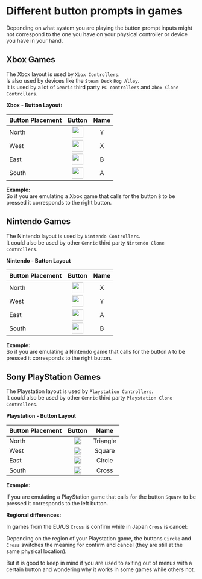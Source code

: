 # Different button prompts in games

Depending on what system you are playing the button prompt inputs might not correspond to the one you have on your physical controller or device you have in your hand.

## Xbox Games
The Xbox layout is used by `Xbox Controllers`.<br>
Is also used by devices like the `Steam Deck` `Rog Alley`.<br>
It is used by a lot of  `Genric` third party `PC controllers` and `Xbox Clone Controllers`.

**Xbox - Button Layout:**<br>

| Button Placement  | Button |Name |
| :---              | :---:  |:---: |
| North             |  <img src="../../../wiki_icons/binding_icons/RD-button-y.png" width="30">   |Y |
| West              |  <img src="../../../wiki_icons/binding_icons/RD-button-x.png" width="30">    |X |
| East              |  <img src="../../../wiki_icons/binding_icons/RD-button-b.png" width="30">  |B |
| South             |  <img src="../../../wiki_icons/binding_icons/RD-button-a.png" width="30">   |A |


**Example:**<br>
So if you are emulating a Xbox game that calls for the button `B` to be pressed it corresponds to the right button.

## Nintendo Games
The Nintendo layout is used by `Nintendo Controllers`.<br>
It  could also be used by other `Genric` third party `Nintendo Clone Controllers`.

**Nintendo - Button Layout**<br>

| Button Placement  | Button |Name |
| :---              | :---:  |:---: |
| North             |  <img src="../../../wiki_icons/binding_icons/RD-button-x.png" width="30">   |X |
| West              |  <img src="../../../wiki_icons/binding_icons/RD-button-y.png" width="30">   |Y |
| East              |  <img src="../../../wiki_icons/binding_icons/RD-button-a.png" width="30">   |A |
| South             |  <img src="../../../wiki_icons/binding_icons/RD-button-b.png" width="30">   |B |


**Example:**<br>
So if you are emulating a Nintendo game that calls for the button `A` to be pressed it corresponds to the right button.

## Sony PlayStation Games
The Playstation layout is used by `Playstation Controllers`. <br>
It could also be used by other `Genric` third party `Playstation Clone Controllers`.

**Playstation - Button Layout**<br>

| Button Placement  | Button      | Name |
| :---              | :---:       |:---: |
| North             |  <img src="../../../wiki_icons/playstation/playstation-triangle.png" width="20"> |Triangle |
| West              |  <img src="../../../wiki_icons/playstation/playstation-square.png" width="20">   |Square |
| East              |  <img src="../../../wiki_icons/playstation/playstation-circle.png" width="20">   |Circle |
| South             |  <img src="../../../wiki_icons/playstation/playstation-cross.png" width="20">    |Cross |

**Example:**

If you are emulating a PlayStation game that calls for the button `Square` to be pressed it corresponds to the left button.

**Regional differences:**


In games from the EU/US `Cross` is confirm while in Japan `Cross` is cancel:

Depending on the region of your Playstation game, the buttons `Circle` and `Cross` switches the meaning for confirm and cancel (they are still at the same physical location).

But it is good to keep in mind if you are used to exiting out of menus with a certain button and wondering why it works in some games while others not.


